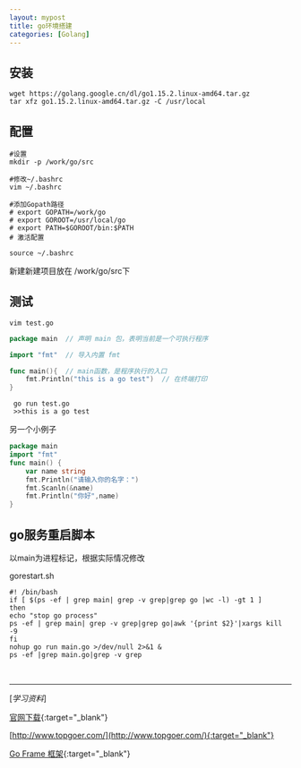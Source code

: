 ```yaml
---
layout: mypost
title: go环境搭建
categories: [Golang]
---
```


## 安装
````
wget https://golang.google.cn/dl/go1.15.2.linux-amd64.tar.gz
tar xfz go1.15.2.linux-amd64.tar.gz -C /usr/local
````

## 配置
````
#设置
mkdir -p /work/go/src

#修改~/.bashrc
vim ~/.bashrc

#添加Gopath路径
# export GOPATH=/work/go
# export GOROOT=/usr/local/go
# export PATH=$GOROOT/bin:$PATH
# 激活配置

source ~/.bashrc
````

新建新建项目放在 /work/go/src下

## 测试
````
vim test.go
````
````go
package main  // 声明 main 包，表明当前是一个可执行程序

import "fmt"  // 导入内置 fmt

func main(){  // main函数，是程序执行的入口
    fmt.Println("this is a go test")  // 在终端打印
}
````
````
 go run test.go
 >>this is a go test
````

另一个小例子
````go
package main
import "fmt"
func main() {
    var name string
    fmt.Println("请输入你的名字：")
    fmt.Scanln(&name)
    fmt.Println("你好",name)
}
````

## go服务重启脚本

以main为进程标记，根据实际情况修改

gorestart.sh
````
#! /bin/bash
if [ $(ps -ef | grep main| grep -v grep|grep go |wc -l) -gt 1 ]
then
echo "stop go process"
ps -ef | grep main| grep -v grep|grep go|awk '{print $2}'|xargs kill -9
fi
nohup go run main.go >/dev/null 2>&1 &
ps -ef |grep main.go|grep -v grep
````

<br/>

----

[_学习资料_]

[官网下载](https://golang.org/dl/){:target="_blank"}

[http://www.topgoer.com/](http://www.topgoer.com/){:target="_blank"}

[Go Frame 框架](https://goframe.org/index){:target="_blank"}

